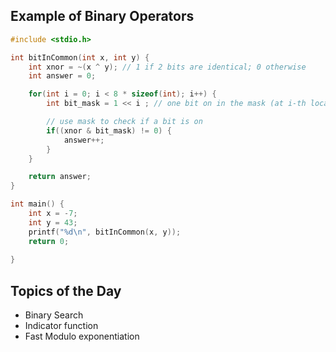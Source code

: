 ## Example of Binary Operators
```c
#include <stdio.h>

int bitInCommon(int x, int y) {
	int xnor = ~(x ^ y); // 1 if 2 bits are identical; 0 otherwise
	int answer = 0;

	for(int i = 0; i < 8 * sizeof(int); i++) {
		int bit_mask = 1 << i ; // one bit on in the mask (at i-th location);

		// use mask to check if a bit is on
		if((xnor & bit_mask) != 0) {
			answer++;
		}
	}

	return answer;
}

int main() {
	int x = -7;
	int y = 43;
	printf("%d\n", bitInCommon(x, y));
	return 0;
	
}
```

## Topics of the Day
- Binary Search
- Indicator function
- Fast Modulo exponentiation

